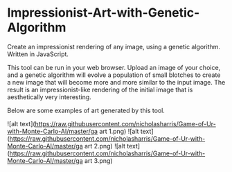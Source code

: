 # Impressionist-Art-with-Genetic-Algorithm
Create an impressionist rendering of any image, using a genetic algorithm. Written in JavaScript.

This tool can be run in your web browser. Upload an image of your choice, and a genetic algorithm will evolve a population of small blotches to create a new image that will become more and more similar to the input image. The result is an impressionist-like rendering of the initial image that is aesthetically very interesting. 

Below are some examples of art generated by this tool.

![alt text](https://raw.githubusercontent.com/nicholasharris/Game-of-Ur-with-Monte-Carlo-AI/master/ga art 1.png)
![alt text](https://raw.githubusercontent.com/nicholasharris/Game-of-Ur-with-Monte-Carlo-AI/master/ga art 2.png)
![alt text](https://raw.githubusercontent.com/nicholasharris/Game-of-Ur-with-Monte-Carlo-AI/master/ga art 3.png)

